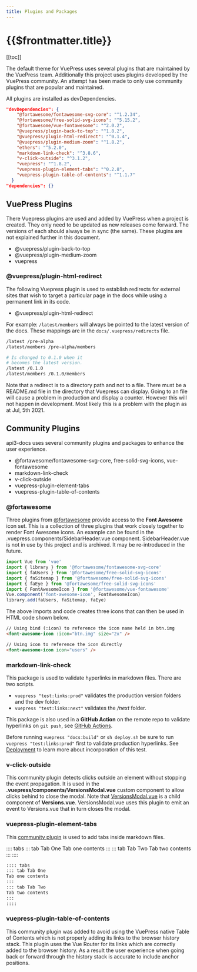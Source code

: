 ```yaml
---
title: Plugins and Packages
---
```


# {{$frontmatter.title}}

<TocHeader />
[[toc]]

The default theme for VuePress uses several plugins that are maintained by the VuePress team. Additionally this project uses plugins developed by the VuePress community. An attempt has been made to only use community plugins that are popular and maintained.

All plugins are installed as devDependencies.

```json
"devDependencies": {
    "@fortawesome/fontawesome-svg-core": "^1.2.34",
    "@fortawesome/free-solid-svg-icons": "^5.15.2",
    "@fortawesome/vue-fontawesome": "^2.0.2",
    "@vuepress/plugin-back-to-top": "^1.8.2",
    "@vuepress/plugin-html-redirect": "^0.1.4",
    "@vuepress/plugin-medium-zoom": "^1.8.2",
    "ethers": "^5.2.0",
    "markdown-link-check": "^3.8.6",
    "v-click-outside": "^3.1.2",
    "vuepress": "^1.8.2",
    "vuepress-plugin-element-tabs": "^0.2.8",
    "vuepress-plugin-table-of-contents": "^1.1.7"
  }
"dependencies": {}
```

## VuePress Plugins

There Vuepress plugins are used and added by VuePress when a project is created. They only need to be updated as new releases come forward. The versions of each should always be in sync (the same). These plugins are not explained further in this document.

- @vuepress/plugin-back-to-top
- @vuepress/plugin-medium-zoom
- vuepress

### @vuepress/plugin-html-redirect 

The following Vuepress plugin is used to establish redirects for external sites that wish to target a particular page in the docs while using a permanent link in its code. 

- @vuepress/plugin-html-redirect

For example: `/latest/members` will always be pointed to the latest version of the docs. These mappings are in the `docs/.vuepress/redirects` file. 

```bash
/latest /pre-alpha
/latest/members /pre-alpha/members

# Is changed to 0.1.0 when it 
# becomes the latest version.
/latest /0.1.0
/latest/members /0.1.0/members
```

Note that a redirect is to a directory path and not to a file. There must be a README.md file in the directory that Vuepress can display. Going to an file will cause a problem in production and display a counter. However this will not happen in development. Most likely this is a problem with the plugin as at Jul, 5th 2021.

## Community Plugins

api3-docs uses several community plugins and packages to enhance the user experience.

- @fortawesome/fontawesome-svg-core, free-solid-svg-icons, vue-fontawesome
- markdown-link-check
- v-click-outside
- vuepress-plugin-element-tabs
- vuepress-plugin-table-of-contents

### @fortawesome

Three plugins from [@fortawesome](https://www.npmjs.com/package/@fortawesome/vue-fontawesome) provide access to the  **Font Awesome** icon set. This is a collection of three plugins that work closely together to render Font Awesome icons. An example can be found in the .vuepress.components/SidebarHeader.vue component. SidebarHeader.vue is not in use by this project and is archived. It may be re-introduced in the future.

```js
import Vue from 'vue'
import { library } from '@fortawesome/fontawesome-svg-core'
import { faUsers } from '@fortawesome/free-solid-svg-icons'
import { faSitemap } from '@fortawesome/free-solid-svg-icons'
import { faEye } from '@fortawesome/free-solid-svg-icons'
import { FontAwesomeIcon } from '@fortawesome/vue-fontawesome'
Vue.component('font-awesome-icon', FontAwesomeIcon)
library.add(faUsers, faSitemap, faEye)
```

The above imports and code creates three icons that can then be used in HTML code shown below.

```html
// Using bind (:icon) to reference the icon name held in btn.img
<font-awesome-icon :icon="btn.img" size="2x" />

// Using icon to reference the icon directly
<font-awesome-icon icon="users" />
```

### markdown-link-check

This package is used to validate hyperlinks in markdown files. There are two scripts.

- `vuepress "test:links:prod"` validates the production version folders and the dev folder.
- `vuepress "test:links:next"` validates the */next* folder.

This package is also used in a **GitHub Action** on the remote repo to validate hyperlinks on `git push`, see [GitHub Actions](./github-actions.md#markdown-link-check).

Before running `vuepress "docs:build"` or `sh deploy.sh` be sure to run `vuepress "test:links:prod"` first to validate production hyperlinks. See [Deployment](./deployment.md) to learn more about incorporation of this test.

### v-click-outside

This community plugin detects clicks outside an element without stopping the event propagation. It is used in the **.vuepress/components/VersionsModal.vue** custom component to allow clicks behind to close the modal. Note that [VersionsModal.vue](./custom-components.md#versions-vue-and-versionsmodal-vue) is a child component of **Versions.vue**. VersionsModal.vue uses this plugin to emit an event to Versions.vue that in turn closes the modal.

### vuepress-plugin-element-tabs

This [community plugin](https://www.npmjs.com/package/vuepress-plugin-element-tabs) is used to add tabs inside markdown files.

:::: tabs
::: tab Tab One
Tab one contents
:::
::: tab Tab Two
Tab two contents
:::
::::

```md
:::: tabs
::: tab Tab One
Tab one contents
:::
::: tab Tab Two
Tab two contents
:::
::::
```

### vuepress-plugin-table-of-contents

This community plugin was added to avoid using the VuePress native Table of Contents which is not properly adding its links to the browser history stack. This plugin uses the Vue Router for its links which are correctly added to the browser history. As a result the user experience when going back or forward through the history stack is accurate to include anchor positions.
